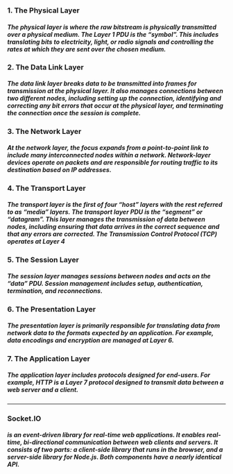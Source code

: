 ### 1. The Physical Layer
##### The physical layer is where the raw bitstream is physically transmitted over a physical medium. The Layer 1 PDU is the “symbol”. This includes translating bits to electricity, light, or radio signals and controlling the rates at which they are sent over the chosen medium.

### 2. The Data Link Layer
##### The data link layer breaks data to be transmitted into frames for transmission at the physical layer. It also manages connections between two different nodes, including setting up the connection, identifying and correcting any bit errors that occur at the physical layer, and terminating the connection once the session is complete.

### 3. The Network Layer
##### At the network layer, the focus expands from a point-to-point link to include many interconnected nodes within a network. Network-layer devices operate on packets and are responsible for routing traffic to its destination based on IP addresses. 

### 4. The Transport Layer
##### The transport layer is the first of four “host” layers with the rest referred to as “media” layers. The transport layer PDU is the “segment” or “datagram”. This layer manages the transmission of data between nodes, including ensuring that data arrives in the correct sequence and that any errors are corrected. The Transmission Control Protocol (TCP) operates at Layer 4

### 5. The Session Layer
##### The session layer manages sessions between nodes and acts on the “data” PDU. Session management includes setup, authentication, termination, and reconnections.

### 6. The Presentation Layer
##### The presentation layer is primarily responsible for translating data from network data to the formats expected by an application. For example, data encodings and encryption are managed at Layer 6.

### 7. The Application Layer
##### The application layer includes protocols designed for end-users. For example, HTTP is a Layer 7 protocol designed to transmit data between a web server and a client.


---

### Socket.IO 
##### is an event-driven library for real-time web applications. It enables real-time, bi-directional communication between web clients and servers. It consists of two parts: a client-side library that runs in the browser, and a server-side library for Node.js. Both components have a nearly identical API.